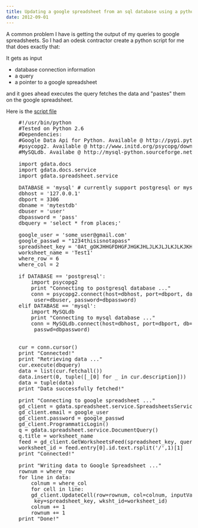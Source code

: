 ```yaml
---
title: Updating a google spreadsheet from an sql database using a python script
date: 2012-09-01
---
```


A common problem I have is getting the output of my queries to google spreadsheets.
So I had an odesk contractor create a python script for me that does exactly that:

It gets as input 
* database connection information
* a query
* a pointer to a google spreadsheet

and it goes ahead executes the query fetches the data and "pastes" them on the google spreadsheet.

Here is the [script file](db2google.py)

<pre>
	#!/usr/bin/python
	#Tested on Python 2.6
	#Dependencies:
	#Google Data Api for Python. Available @ http://pypi.python.org/pypi/gdata
	#psycopg2. Available @ http://www.initd.org/psycopg/download
	#MySQLdb. Availabe @ http://mysql-python.sourceforge.net

	import gdata.docs
	import gdata.docs.service
	import gdata.spreadsheet.service

	DATABASE = 'mysql' # currently support postgresql or mysql
	dbhost = '127.0.0.1'
	dbport = 3306
	dbname = 'mytestdb'
	dbuser = 'user'
	dbpassword = 'pass'
	dbquery = 'select * from places;'

	google_user = 'some_user@gmail.com'
	google_passwd = "1234thisisnotapass"
	spreadsheet_key = '0At_gOKJHHGFDHGFJHGKJHLJLKJLJLKJLKJKHeEVIVHc'
	worksheet_name = 'Test1'
	where_row = 6
	where_col = 2

	if DATABASE == 'postgresql':
	    import psycopg2
	    print "Connecting to postgresql database ..."
	    conn = psycopg2.connect(host=dbhost, port=dbport, database=dbname,
	     user=dbuser, password=dbpassword)
	elif DATABASE == 'mysql':
	    import MySQLdb
	    print "Connecting to mysql database ..."
	    conn = MySQLdb.connect(host=dbhost, port=dbport, db=dbname, user=dbuser,
	     passwd=dbpassword)


	cur = conn.cursor()
	print "Connected!"
	print "Retrieving data ..."
	cur.execute(dbquery)
	data = list(cur.fetchall())
	data.insert(0, tuple([_[0] for _ in cur.description]))
	data = tuple(data)
	print "Data successfully fetched!"

	print "Connecting to google spreadsheet ..."
	gd_client = gdata.spreadsheet.service.SpreadsheetsService()
	gd_client.email = google_user
	gd_client.password = google_passwd
	gd_client.ProgrammaticLogin()
	q = gdata.spreadsheet.service.DocumentQuery()
	q.title = worksheet_name
	feed = gd_client.GetWorksheetsFeed(spreadsheet_key, query=q)
	worksheet_id = feed.entry[0].id.text.rsplit('/',1)[1]
	print "Connected!"

	print "Writing data to Google Spreadsheet ..."
	rownum = where_row
	for line in data:
	    colnum = where_col
	    for cell in line:
		gd_client.UpdateCell(row=rownum, col=colnum, inputValue=str(cell), 
		 key=spreadsheet_key, wksht_id=worksheet_id)
		colnum += 1
	    rownum += 1
	print "Done!"
</pre>
